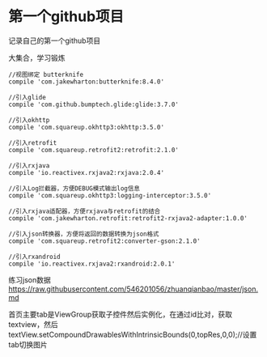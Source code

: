 # 第一个github项目

记录自己的第一个github项目

大集合，学习锻炼

 	//视图绑定 butterknife
    compile 'com.jakewharton:butterknife:8.4.0'
	
    //引入glide
    compile 'com.github.bumptech.glide:glide:3.7.0'
	
    //引入okhttp
    compile 'com.squareup.okhttp3:okhttp:3.5.0'
	
    //引入retrofit
    compile 'com.squareup.retrofit2:retrofit:2.1.0'
	
    //引入rxjava
    compile 'io.reactivex.rxjava2:rxjava:2.0.4'
	
    //引入Log拦截器，方便DEBUG模式输出log信息
    compile 'com.squareup.okhttp3:logging-interceptor:3.5.0'
	
    //引入rxjava适配器，方便rxjava与retrofit的结合
    compile 'com.jakewharton.retrofit:retrofit2-rxjava2-adapter:1.0.0'
	
    //引入json转换器，方便将返回的数据转换为json格式
    compile 'com.squareup.retrofit2:converter-gson:2.1.0'
	
    //引入rxandroid
    compile 'io.reactivex.rxjava2:rxandroid:2.0.1'

练习json数据
https://raw.githubusercontent.com/546201056/zhuanqianbao/master/json.md

首页主要tab是ViewGroup获取子控件然后实例化，在通过id比对，获取textview，然后 textView.setCompoundDrawablesWithIntrinsicBounds(0,topRes,0,0);//设置tab切换图片
